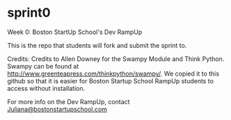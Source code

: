 sprint0
=======

Week 0: Boston StartUp School's Dev RampUp

This is the repo that students will fork and submit the sprint to.

Credits:
Credits to Allen Downey for the Swampy Module and Think Python. Swampy can be found at http://www.greenteapress.com/thinkpython/swampy/. We copied it to this github so that it is easier for Boston Startup School RampUp students to access without installation.

For more info on the Dev RampUp, contact Juliana@bostonstartupschool.com